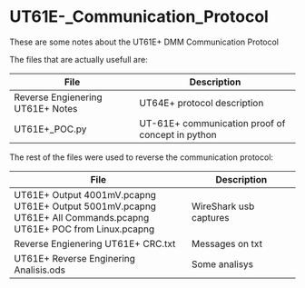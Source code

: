 # UT61E-_Communication_Protocol
These are some notes about the UT61E+ DMM Communication Protocol

The files that are actually usefull are:

| File | Description |
|------|-------------|
| Reverse Engienering UT61E+ Notes | UT64E+ protocol description |
| UT61E+_POC.py | UT-61E+ communication proof of concept in python |

The rest of the files were used to reverse the communication protocol:

| File | Description |
|------|-------------|
| UT61E+ Output 4001mV.pcapng<br />UT61E+ Output 5001mV.pcapng<br />UT61E+ All Commands.pcapng<br />UT61E+ POC from Linux.pcapng | WireShark usb captures |
| Reverse Engienering UT61E+ CRC.txt| Messages on txt |
| UT61E+ Reverse Enginering Analisis.ods | Some analisys |
